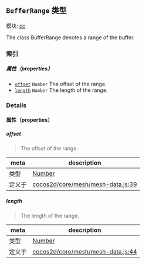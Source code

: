 ## `BufferRange` 类型



模块: [cc](../modules/cc.md)


The class BufferRange denotes a range of the buffer.



### 索引

##### 属性（properties）

  - [`offset`](#offset) `Number` The offset of the range.
  - [`length`](#length) `Number` The length of the range.





### Details


#### 属性（properties）


##### offset

> The offset of the range.

| meta | description |
|------|-------------|
| 类型 | <a href="https://developer.mozilla.org/en/JavaScript/Reference/Global_Objects/Number" class="crosslink external" target="_blank">Number</a> |
| 定义于 | [cocos2d/core/mesh/mesh-data.js:39](https://github.com/cocos-creator/engine/blob/76f37f407b386c997979b56dd0d3e99ac2c02cc4/cocos2d/core/mesh/mesh-data.js#L39) |



##### length

> The length of the range.

| meta | description |
|------|-------------|
| 类型 | <a href="https://developer.mozilla.org/en/JavaScript/Reference/Global_Objects/Number" class="crosslink external" target="_blank">Number</a> |
| 定义于 | [cocos2d/core/mesh/mesh-data.js:44](https://github.com/cocos-creator/engine/blob/76f37f407b386c997979b56dd0d3e99ac2c02cc4/cocos2d/core/mesh/mesh-data.js#L44) |






